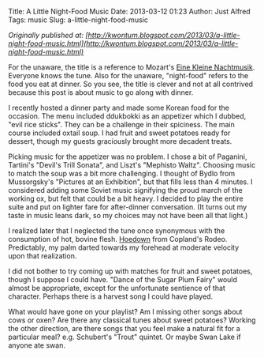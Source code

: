 Title: A Little Night-Food Music
Date: 2013-03-12 01:23
Author: Just Alfred
Tags: music
Slug: a-little-night-food-music

*Originally published at: [http://kwontum.blogspot.com/2013/03/a-little-night-food-music.html](http://kwontum.blogspot.com/2013/03/a-little-night-food-music.html)*

For the unaware, the title is a reference to Mozart's [Eine Kleine
Nachtmusik](http://en.wikipedia.org/wiki/Eine_kleine_Nachtmusik).
Everyone knows the tune. Also for the unaware, "night-food" refers to
the food you eat at dinner. So you see, the title is clever and not at
all contrived because this post is about music to go along with dinner.  
<a name="more"></a>  
  
I recently hosted a dinner party and made some Korean food for the
occasion. The menu included ddukbokki as an appetizer which I dubbed,
"evil rice sticks". They can be a challenge in their spiciness. The main
course included oxtail soup. I had fruit and sweet potatoes ready for
dessert, though my guests graciously brought more decadent treats.  
  
Picking music for the appetizer was no problem. I chose a bit of
Paganini, Tartini's "Devil's Trill Sonata", and Liszt's "Mephisto
Waltz". Choosing music to match the soup was a bit more challenging. I
thought of Bydlo from Mussorgsky's "Pictures at an Exhibition", but that
fills less than 4 minutes. I considered adding some Soviet music
signifying the proud march of the working ox, but felt that could be a
bit heavy. I decided to play the entire suite and put on lighter fare
for after-dinner conversation. (It turns out my taste in music leans
dark, so my choices may not have been all that light.)  
  
I realized later that I neglected the tune once synonymous with the
consumption of hot, bovine flesh.
[Hoedown](http://www.youtube.com/watch?v=LsReWx9XdNs) from Copland's
Rodeo. Predictably, my palm darted towards my forehead at moderate
velocity upon that realization.  
  
I did not bother to try coming up with matches for fruit and sweet
potatoes, though I suppose I could have. "Dance of the Sugar Plum Fairy"
would almost be appropriate, except for the unfortunate sentience of
that character. Perhaps there is a harvest song I could have played.  
  
What would have gone on your playlist? Am I missing other songs about
cows or oxen? Are there any classical tunes about sweet potatoes?
Working the other direction, are there songs that you feel make a
natural fit for a particular meal? e.g. Schubert's "Trout" quintet. Or
maybe Swan Lake if anyone ate swan.

